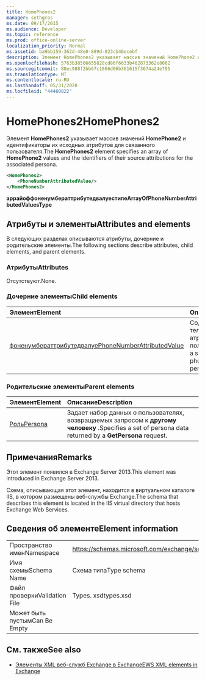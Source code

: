 ```yaml
---
title: HomePhones2
manager: sethgros
ms.date: 09/17/2015
ms.audience: Developer
ms.topic: reference
ms.prod: office-online-server
localization_priority: Normal
ms.assetid: ba9bb159-362d-48e0-889d-823cb46ecebf
description: Элемент HomePhones2 указывает массив значений HomePhone2 и идентификаторы их исходных атрибутов для связанного пользователя.
ms.openlocfilehash: 5763b38506655828cd86f6633b462873362e8062
ms.sourcegitcommit: 88ec988f2bb67c1866d06b361615f3674a24e795
ms.translationtype: MT
ms.contentlocale: ru-RU
ms.lasthandoff: 05/31/2020
ms.locfileid: "44460822"
---
```

# <a name="homephones2"></a><span data-ttu-id="0680a-103">HomePhones2</span><span class="sxs-lookup"><span data-stu-id="0680a-103">HomePhones2</span></span>

<span data-ttu-id="0680a-104">Элемент **HomePhones2** указывает массив значений **HomePhone2** и идентификаторы их исходных атрибутов для связанного пользователя.</span><span class="sxs-lookup"><span data-stu-id="0680a-104">The **HomePhones2** element specifies an array of **HomePhone2** values and the identifiers of their source attributions for the associated persona.</span></span> 
  
```XML
<HomePhones2>
    <PhoneNumberAttributedValue/>
</HomePhones2>
```

 <span data-ttu-id="0680a-105">**аррайоффоненумбераттрибутедвалуестипе**</span><span class="sxs-lookup"><span data-stu-id="0680a-105">**ArrayOfPhoneNumberAttributedValuesType**</span></span>
## <a name="attributes-and-elements"></a><span data-ttu-id="0680a-106">Атрибуты и элементы</span><span class="sxs-lookup"><span data-stu-id="0680a-106">Attributes and elements</span></span>

<span data-ttu-id="0680a-107">В следующих разделах описываются атрибуты, дочерние и родительские элементы.</span><span class="sxs-lookup"><span data-stu-id="0680a-107">The following sections describe attributes, child elements, and parent elements.</span></span>
  
### <a name="attributes"></a><span data-ttu-id="0680a-108">Атрибуты</span><span class="sxs-lookup"><span data-stu-id="0680a-108">Attributes</span></span>

<span data-ttu-id="0680a-109">Отсутствуют.</span><span class="sxs-lookup"><span data-stu-id="0680a-109">None.</span></span>
  
### <a name="child-elements"></a><span data-ttu-id="0680a-110">Дочерние элементы</span><span class="sxs-lookup"><span data-stu-id="0680a-110">Child elements</span></span>

|<span data-ttu-id="0680a-111">**Элемент**</span><span class="sxs-lookup"><span data-stu-id="0680a-111">**Element**</span></span>|<span data-ttu-id="0680a-112">**Описание**</span><span class="sxs-lookup"><span data-stu-id="0680a-112">**Description**</span></span>|
|:-----|:-----|
|[<span data-ttu-id="0680a-113">фоненумбераттрибутедвалуе</span><span class="sxs-lookup"><span data-stu-id="0680a-113">PhoneNumberAttributedValue</span></span>](phonenumberattributedvalue.md) <br/> |<span data-ttu-id="0680a-114">Содержит номер телефона с одним атрибутом для пользователя.</span><span class="sxs-lookup"><span data-stu-id="0680a-114">Contains a single attributed phone number for a persona.</span></span>  <br/> |
   
### <a name="parent-elements"></a><span data-ttu-id="0680a-115">Родительские элементы</span><span class="sxs-lookup"><span data-stu-id="0680a-115">Parent elements</span></span>

|<span data-ttu-id="0680a-116">**Элемент**</span><span class="sxs-lookup"><span data-stu-id="0680a-116">**Element**</span></span>|<span data-ttu-id="0680a-117">**Описание**</span><span class="sxs-lookup"><span data-stu-id="0680a-117">**Description**</span></span>|
|:-----|:-----|
|[<span data-ttu-id="0680a-118">Роль</span><span class="sxs-lookup"><span data-stu-id="0680a-118">Persona</span></span>](persona.md) <br/> |<span data-ttu-id="0680a-119">Задает набор данных о пользователях, возвращаемых запросом к **другому человеку** .</span><span class="sxs-lookup"><span data-stu-id="0680a-119">Specifies a set of persona data returned by a **GetPersona** request.</span></span>  <br/> |
   
## <a name="remarks"></a><span data-ttu-id="0680a-120">Примечания</span><span class="sxs-lookup"><span data-stu-id="0680a-120">Remarks</span></span>

<span data-ttu-id="0680a-121">Этот элемент появился в Exchange Server 2013.</span><span class="sxs-lookup"><span data-stu-id="0680a-121">This element was introduced in Exchange Server 2013.</span></span>
  
<span data-ttu-id="0680a-122">Схема, описывающая этот элемент, находится в виртуальном каталоге IIS, в котором размещены веб-службы Exchange.</span><span class="sxs-lookup"><span data-stu-id="0680a-122">The schema that describes this element is located in the IIS virtual directory that hosts Exchange Web Services.</span></span>
  
## <a name="element-information"></a><span data-ttu-id="0680a-123">Сведения об элементе</span><span class="sxs-lookup"><span data-stu-id="0680a-123">Element information</span></span>

|||
|:-----|:-----|
|<span data-ttu-id="0680a-124">Пространство имен</span><span class="sxs-lookup"><span data-stu-id="0680a-124">Namespace</span></span>  <br/> |https://schemas.microsoft.com/exchange/services/2006/types  <br/> |
|<span data-ttu-id="0680a-125">Имя схемы</span><span class="sxs-lookup"><span data-stu-id="0680a-125">Schema Name</span></span>  <br/> |<span data-ttu-id="0680a-126">Схема типа</span><span class="sxs-lookup"><span data-stu-id="0680a-126">Type schema</span></span>  <br/> |
|<span data-ttu-id="0680a-127">Файл проверки</span><span class="sxs-lookup"><span data-stu-id="0680a-127">Validation File</span></span>  <br/> |<span data-ttu-id="0680a-128">Types. xsd</span><span class="sxs-lookup"><span data-stu-id="0680a-128">types.xsd</span></span>  <br/> |
|<span data-ttu-id="0680a-129">Может быть пустым</span><span class="sxs-lookup"><span data-stu-id="0680a-129">Can Be Empty</span></span>  <br/> ||
   
## <a name="see-also"></a><span data-ttu-id="0680a-130">См. также</span><span class="sxs-lookup"><span data-stu-id="0680a-130">See also</span></span>



- [<span data-ttu-id="0680a-131">Элементы XML веб-служб Exchange в Exchange</span><span class="sxs-lookup"><span data-stu-id="0680a-131">EWS XML elements in Exchange</span></span>](ews-xml-elements-in-exchange.md)

